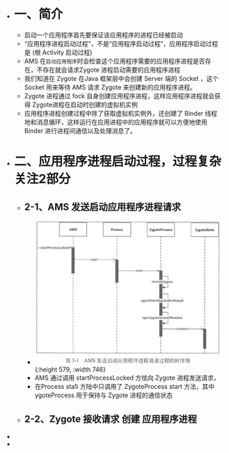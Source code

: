 - # 一、简介
	- 启动一个应用程序首先要保证该应用程序的进程已经被启动
	- “应用程序进程启动过程”，不是“应用程序启动过程”，应用程序启动过程是  (根 Activity 启动过程)
	- AMS 在`启动应用程序`时会检查这个应用程序需要的应用程序进程是否存在，不存在就会请求Zygote 进程启动需要的应用程序进程
	- 我们知道在 Zygote 在Java 框架层中会创建 Server 端的 Socket ，这个 Socket 用来等待 AMS 请求 Zygote 来创建新的应用程序进程。
	- Zygote 进程通过 fock 自身创建应用程序进程，这样应用程序进程就会获得 Zygote进程在启动时创建的虚拟机实例
	- 应用程序进程创建过程中除了获取虚拟机实例外，还创建了 Binder 线程地和消息循环，这样运行在应用进程中的应用程序就可以方便地使用 Binder 进行进程间通信以及处理消息了。
- # 二、应用程序进程启动过程，过程复杂关注2部分
	- ## 2-1、AMS 发送启动应用程序进程请求
		- ![image.png](../assets/image_1660124233244_0.png){:height 579, :width 746}
		- AMS 通过调用 startProcessLocked 方怯向 Zygote 进程发送请求，
		- 在Process sta1i 方陆中只调用了 ZygoteProcess start 方法，其中 ygoteProcess
		  用于保持与 Zygote 进程的通信状态
	- ## 2-2、Zygote 接收请求 创建 应用程序进程
-
-